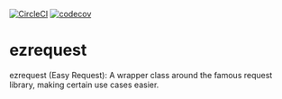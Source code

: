 [![CircleCI](https://circleci.com/gh/coderepocenter/ezrequest.svg?style=svg)](https://circleci.com/gh/coderepocenter/ezrequest)
[![codecov](https://codecov.io/gh/coderepocenter/ezrequest/branch/master/graph/badge.svg)](https://codecov.io/gh/coderepocenter/ezrequest)
# ezrequest
ezrequest (Easy Request): A wrapper class around the famous request library, making certain use cases easier.
